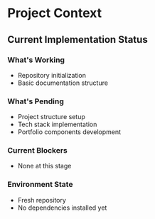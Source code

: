 # Project Context

## Current Implementation Status

### What's Working
- Repository initialization
- Basic documentation structure

### What's Pending
- Project structure setup
- Tech stack implementation
- Portfolio components development

### Current Blockers
- None at this stage

### Environment State
- Fresh repository
- No dependencies installed yet